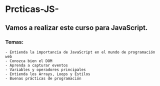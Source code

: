 # Prcticas-JS-
## Vamos a realizar este curso para JavaScript. 
### Temas:

    - Entienda la importancia de JavaScript en el mundo de programación web
    - Conozca bien el DOM
    - Aprenda a capturar eventos
    - Variables y operadores principales
    - Entienda los Arrays, Loops y Estilos
    - Buenas prácticas de programación
